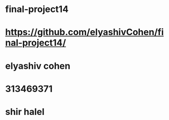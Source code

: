 # final-project14
# https://github.com/elyashivCohen/final-project14/
# elyashiv cohen 
# 313469371
# shir halel
